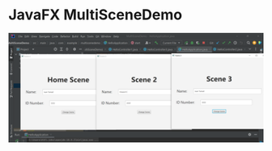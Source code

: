 # JavaFX MultiSceneDemo


![](https://github.com/melvincabatuan/JavaFXMultiSceneDemo/blob/master/CaptureDemo.PNG)
